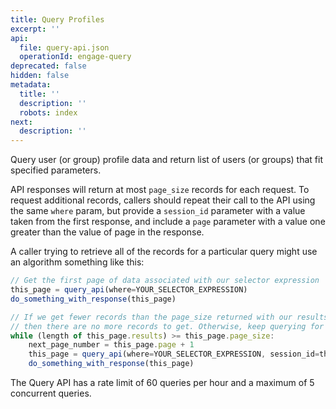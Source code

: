 ```yaml
---
title: Query Profiles
excerpt: ''
api:
  file: query-api.json
  operationId: engage-query
deprecated: false
hidden: false
metadata:
  title: ''
  description: ''
  robots: index
next:
  description: ''
---
```

Query user (or group) profile data and return list of users (or groups) that fit specified parameters.

API responses will return at most `page_size` records for each request. To request additional records, callers should repeat their call to the API using the same `where` param, but provide a `session_id` parameter with a value taken from the first response, and include a `page` parameter with a value one greater than the value of page in the response.

A caller trying to retrieve all of the records for a particular query might use an algorithm something like this:

```javascript
// Get the first page of data associated with our selector expression
this_page = query_api(where=YOUR_SELECTOR_EXPRESSION)
do_something_with_response(this_page)

// If we get fewer records than the page_size returned with our results,
// then there are no more records to get. Otherwise, keep querying for additional pages.
while (length of this_page.results) >= this_page.page_size:
    next_page_number = this_page.page + 1
    this_page = query_api(where=YOUR_SELECTOR_EXPRESSION, session_id=this_page.session_id, page=next_page_number)
    do_something_with_response(this_page)
```

The Query API has a rate limit of 60 queries per hour and a maximum of 5 concurrent queries.